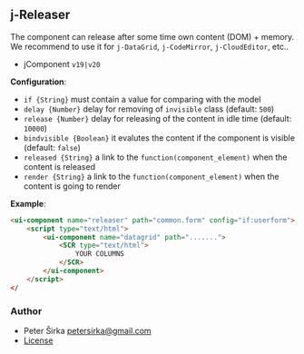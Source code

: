 ## j-Releaser

The component can release after some time own content (DOM) + memory. We recommend to use it for `j-DataGrid`, `j-CodeMirror`, `j-CloudEditor`, etc..

- jComponent `v19|v20`

__Configuration__:

- `if {String}` must contain a value for comparing with the model
- `delay {Number}` delay for removing of `invisible` class (default: `500`)
- `release {Number}` delay for releasing of the content in idle time (default: `10000`)
- `bindvisible {Boolean}` it evalutes the content if the component is visible (default: `false`)
- `released {String}` a link to the `function(component_element)` when the content is released
- `render {String}` a link to the `function(component_element)` when the content is going to render

__Example__:

```html
<ui-component name="releaser" path="common.form" config="if:userform">
	<script type="text/html">
		<ui-component name="datagrid" path=".......">
			<SCR type="text/html">
				YOUR COLUMNS
			</SCR>
		</ui-component>
	</script>
</
```

### Author

- Peter Širka <petersirka@gmail.com>
- [License](https://www.totaljs.com/license/)